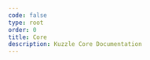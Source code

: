 ```yaml
---
code: false
type: root
order: 0
title: Core
description: Kuzzle Core Documentation
---
```


<Redirect to="/core/2" />